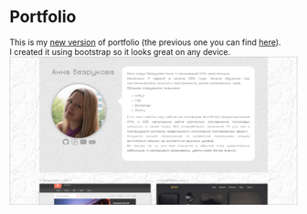 # Portfolio

This is my [new version](https://rawgit.com/Annelia55/Portfolio/master/index.html) of portfolio (the previous one you can find [here](https://cdn.rawgit.com/Annelia55/Portfolio-old-version/master/index.html)). <br>
I created it using bootstrap so it looks great on any device.
![Picture](Main.jpg)